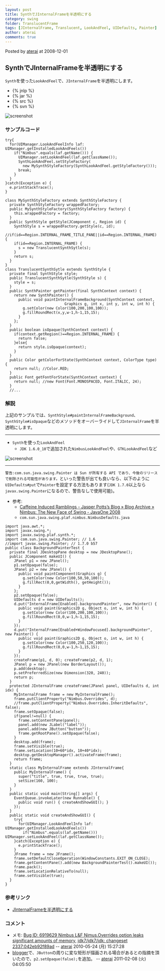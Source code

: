 ```yaml
---
layout: post
title: SynthでJInternalFrameを半透明にする
category: swing
folder: TranslucentFrame
tags: [JInternalFrame, Translucent, LookAndFeel, UIDefaults, Painter]
author: aterai
comments: true
---
```


Posted by [aterai](http://terai.xrea.jp/aterai.html) at 2008-12-01

## SynthでJInternalFrameを半透明にする
`Synth`を使った`LookAndFeel`で、`JInternalFrame`を半透明にします。

- {% jnlp %}
- {% jar %}
- {% src %}
- {% svn %}

<!-- dummy comment line for breaking list -->

![screenshot](https://lh3.googleusercontent.com/_9Z4BYR88imo/TQTVvwg_IhI/AAAAAAAAAoI/wQpW8Msbo2Y/s800/TranslucentFrame.png)

### サンプルコード
<pre class="prettyprint"><code>try{
  for(UIManager.LookAndFeelInfo laf: UIManager.getInstalledLookAndFeels())
    if("Nimbus".equals(laf.getName())) {
      UIManager.setLookAndFeel(laf.getClassName());
      SynthLookAndFeel.setStyleFactory(
        new MySynthStyleFactory(SynthLookAndFeel.getStyleFactory()));
      break;
    }
  }
}catch(Exception e) {
  e.printStackTrace();
}
</code></pre>
<pre class="prettyprint"><code>class MySynthStyleFactory extends SynthStyleFactory {
  private SynthStyleFactory wrappedFactory;
  public MySynthStyleFactory(SynthStyleFactory factory) {
    this.wrappedFactory = factory;
  }
  public SynthStyle getStyle(JComponent c, Region id) {
    SynthStyle s = wrappedFactory.getStyle(c, id);
    //if(id==Region.INTERNAL_FRAME_TITLE_PANE||id==Region.INTERNAL_FRAME) {
    if(id==Region.INTERNAL_FRAME) {
      s = new TranslucentSynthSytle(s);
    }
    return s;
  }
}
class TranslucentSynthSytle extends SynthStyle {
  private final SynthStyle style;
  public TranslucentSynthSytle(SynthStyle s) {
    style = s;
  }
  public SynthPainter getPainter(final SynthContext context) {
    return new SynthPainter() {
      public void paintInternalFrameBackground(SynthContext context,
                           Graphics g, int x, int y, int w, int h) {
        g.setColor(new Color(100,200,100,100));
        g.fillRoundRect(x,y,w-1,h-1,15,15);
      }
    };
  }
  public boolean isOpaque(SynthContext context) {
    if(context.getRegion()==Region.INTERNAL_FRAME) {
      return false;
    }else{
      return style.isOpaque(context);
    }
  }
  public Color getColorForState(SynthContext context, ColorType type) {
    return null; //Color.RED;
  }
  public Font getFontForState(SynthContext context) {
    return null; //new Font(Font.MONOSPACED, Font.ITALIC, 24);
  }
  //...
</code></pre>

### 解説
上記のサンプルでは、`SynthStyle#paintInternalFrameBackground`、`SynthStyle#isOpaque`などのメソッドをオーバーライドして`JInternalFrame`を半透明にします。

- - - -
- `Synth`を使った`LookAndFeel`
    - `JDK 1.6.0_10`で追加された`NimbusLookAndFeel`や、`GTKLookAndFeel`など

<!-- dummy comment line for breaking list -->

![screenshot](https://lh6.googleusercontent.com/_9Z4BYR88imo/TQTVyfycduI/AAAAAAAAAoM/r6DySDZjSGA/s800/TranslucentFrame1.png)

- - - -
`警告:com.sun.java.swing.Painter は Sun が所有する API であり、今後のリリースで削除される可能性があります。`といった警告が出ても良いなら、以下のように`UIDefaults#put`で`Painter`を設定する方法もあります(`JDK 1.7.0`以上なら`javax.swing.Painter`になるので、警告なしで使用可能)。

- 参考:
    - [Caffeine Induced Ramblings - Jasper Potts’s Blog  » Blog Archive   » Nimbus: The New Face of Swing - JavaOne 2008](http://www.jasperpotts.com/blog/2009/01/nimbus-the-new-face-of-swing-javaone-2008/)
    - `com.sun.java.swing.plaf.nimbus.NimbusDefaults.java`

<!-- dummy comment line for breaking list -->

<pre class="prettyprint"><code>import java.awt.*;
import javax.swing.*;
import javax.swing.plaf.synth.*;
import com.sun.java.swing.Painter; // 1.6
//import javax.swing.Painter; // 1.7.0 b57
public class BackgroundPainterTest {
  private final JDesktopPane desktop = new JDesktopPane();
  public JComponent makeUI() {
    JPanel p1 = new JPanel();
    p1.setOpaque(false);
    JPanel p2 = new JPanel() {
      public void paintComponent(Graphics g) {
        g.setColor(new Color(100,50,50,100));
        g.fillRect(0,0,getWidth(), getHeight());
      }
    };
    p2.setOpaque(false);
    UIDefaults d = new UIDefaults();
    d.put("InternalFrame[Enabled].backgroundPainter", new Painter() {
      public void paint(Graphics2D g, Object o, int w, int h) {
        g.setColor(new Color(100,200,100,100));
        g.fillRoundRect(0,0,w-1,h-1,15,15);
      }
    });
    d.put("InternalFrame[Enabled+WindowFocused].backgroundPainter", new Painter() {
      public void paint(Graphics2D g, Object o, int w, int h) {
        g.setColor(new Color(100,250,120,100));
        g.fillRoundRect(0,0,w-1,h-1,15,15);
      }
    });
    createFrame(p1, d, 0); createFrame(p2, d, 1);
    JPanel p = new JPanel(new BorderLayout());
    p.add(desktop);
    p.setPreferredSize(new Dimension(320, 240));
    return p;
  }
  protected JInternalFrame createFrame(JPanel panel, UIDefaults d, int idx) {
    MyInternalFrame frame = new MyInternalFrame();
    frame.putClientProperty("Nimbus.Overrides", d);
    //frame.putClientProperty("Nimbus.Overrides.InheritDefaults", false);
    frame.setOpaque(false);
    if(panel!=null) {
      frame.setContentPane(panel);
      panel.add(new JLabel("label"));
      panel.add(new JButton("button"));
      frame.getRootPane().setOpaque(false);
    }
    desktop.add(frame);
    frame.setVisible(true);
    frame.setLocation(10+60*idx, 10+40*idx);
    desktop.getDesktopManager().activateFrame(frame);
    return frame;
  }
  static class MyInternalFrame extends JInternalFrame{
    public MyInternalFrame() {
      super("title", true, true, true, true);
      setSize(160, 100);
    }
  }
  public static void main(String[] args) {
    EventQueue.invokeLater(new Runnable() {
      public void run() { createAndShowGUI(); }
    });
  }
  public static void createAndShowGUI() {
    try{
      for(UIManager.LookAndFeelInfo laf: UIManager.getInstalledLookAndFeels())
        if("Nimbus".equals(laf.getName())) UIManager.setLookAndFeel(laf.getClassName());
    }catch(Exception e) {
      e.printStackTrace();
    }
    JFrame frame = new JFrame();
    frame.setDefaultCloseOperation(WindowConstants.EXIT_ON_CLOSE);
    frame.getContentPane().add(new BackgroundPainterTest().makeUI());
    frame.pack();
    frame.setLocationRelativeTo(null);
    frame.setVisible(true);
  }
}
</code></pre>

### 参考リンク
- [JInternalFrameを半透明にする](http://terai.xrea.jp/Swing/TransparentFrame.html)

<!-- dummy comment line for breaking list -->

### コメント
- メモ: [Bug ID: 6919629 Nimbus L&F Nimus.Overrides option leaks significant amounts of memory](http://bugs.sun.com/bugdatabase/view_bug.do?bug_id=6919629), [jdk7/jdk7/jdk: changeset 2337:042eb92f89ad](http://hg.openjdk.java.net/jdk7/jdk7/jdk/rev/042eb92f89ad) -- [aterai](http://terai.xrea.jp/aterai.html) 2010-05-24 (月) 15:27:28
- [blogger](http://java-swing-tips.blogspot.com)で、`JButton`の周りに変な矩形が描画される場合があるとの指摘を頂いたので、`p2.setOpaque(false);`を追加。 -- [aterai](http://terai.xrea.jp/aterai.html) 2011-02-08 (火) 04:05:50

<!-- dummy comment line for breaking list -->

